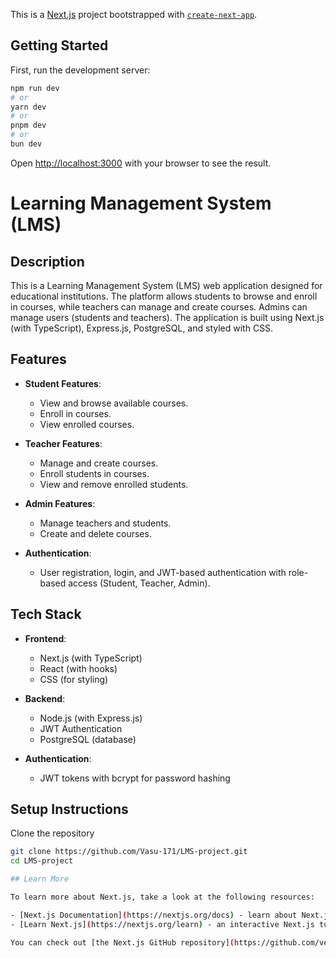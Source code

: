 This is a [Next.js](https://nextjs.org) project bootstrapped with [`create-next-app`](https://nextjs.org/docs/app/api-reference/cli/create-next-app).

## Getting Started

First, run the development server:

```bash
npm run dev
# or
yarn dev
# or
pnpm dev
# or
bun dev
```

Open [http://localhost:3000](http://localhost:3000) with your browser to see the result.

# Learning Management System (LMS)

## Description
This is a Learning Management System (LMS) web application designed for educational institutions. The platform allows students to browse and enroll in courses, while teachers can manage and create courses. Admins can manage users (students and teachers). The application is built using Next.js (with TypeScript), Express.js, PostgreSQL, and styled with CSS.

## Features
- **Student Features**:
  - View and browse available courses.
  - Enroll in courses.
  - View enrolled courses.
  
- **Teacher Features**:
  - Manage and create courses.
  - Enroll students in courses.
  - View and remove enrolled students.
  
- **Admin Features**:
  - Manage teachers and students.
  - Create and delete courses.
  
- **Authentication**:
  - User registration, login, and JWT-based authentication with role-based access (Student, Teacher, Admin).

## Tech Stack
- **Frontend**: 
  - Next.js (with TypeScript)
  - React (with hooks)
  - CSS (for styling)

- **Backend**:
  - Node.js (with Express.js)
  - JWT Authentication
  - PostgreSQL (database)

- **Authentication**: 
  - JWT tokens with bcrypt for password hashing

## Setup Instructions

 Clone the repository
```bash
git clone https://github.com/Vasu-171/LMS-project.git
cd LMS-project 

## Learn More

To learn more about Next.js, take a look at the following resources:

- [Next.js Documentation](https://nextjs.org/docs) - learn about Next.js features and API.
- [Learn Next.js](https://nextjs.org/learn) - an interactive Next.js tutorial.

You can check out [the Next.js GitHub repository](https://github.com/vercel/next.js) - your feedback and contributions are welcome!
